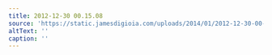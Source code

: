 ```yaml
---
title: 2012-12-30 00.15.08
source: 'https://static.jamesdigioia.com/uploads/2014/01/2012-12-30-00-15-08-scaled.jpg'
altText: ''
caption: ''
---
```


